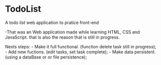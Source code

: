 # TodoList
 A todo list web application to pratice front-end

-That was an Web application made while learning HTML, CSS and JavaScript. that is also the reason that is still in progress.

Nexts steps:
	- Make it full functional. (function delete task still in progress);
	- Add new fuctions. (edit tasks, set task complete);
	- Make data persistent. (using a dataBase or or file persistence);

